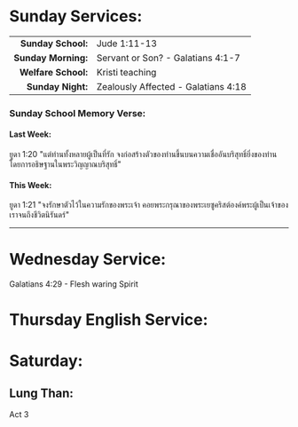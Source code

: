# Sunday Services:

| | |
| --:|:-- |
| **Sunday School:**  |	Jude 1:11-13
| **Sunday Morning:** |	Servant or Son? - Galatians 4:1-7
| **Welfare School:** |	Kristi teaching
| **Sunday Night:**   | Zealously Affected - Galatians 4:18

### Sunday School Memory Verse:
#### Last Week: 

ยูดา 1:20 "แต่ท่านทั้งหลายผู้เป็นที่รัก จงก่อสร้างตัวของท่านขึ้นบนความเชื่ออันบริสุทธิ์ยิ่งของท่าน โดยการอธิษฐานในพระวิญญาณบริสุทธิ์"

#### This Week:

ยูดา 1:21 "จงรักษาตัวไว้ในความรักของพระเจ้า คอยพระกรุณาของพระเยซูคริสต์องค์พระผู้เป็นเจ้าของเราจนถึงชีวิตนิรันดร์"

---
# Wednesday Service:

Galatians 4:29 - Flesh waring Spirit

# Thursday English Service:


# Saturday:

## Lung Than:

Act 3
